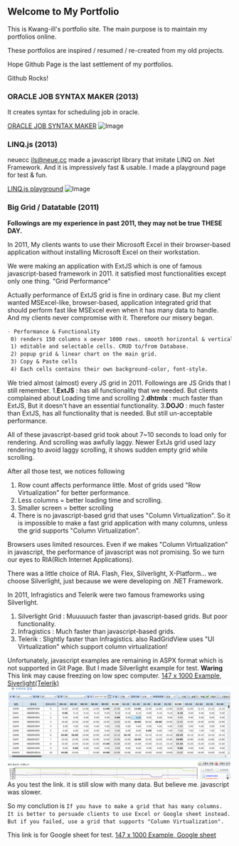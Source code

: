 ## Welcome to My Portfolio

This is Kwang-ill's portfolio site. The main purpose is to maintain my portfolios online.

These portfolios are inspired / resumed / re-created from my old projects.

Hope Github Page is the last settlement of my portfolios.

Github Rocks!





### ORACLE JOB SYNTAX MAKER (2013)

It creates syntax for scheduling job in oracle.

[ORACLE JOB SYNTAX MAKER](/portfolios/syntax_maker1.0/syntax_maker.html)
![Image](/portfolios/img/SyntaxMaker_thumb01.png)





### LINQ.js (2013)

neuecc <ils@neue.cc> made a javascript library that imitate LINQ on .Net Framework.
And it is impressively fast & usable. I made a playground page for test & fun.

[LINQ.js playground](/portfolios/linq_js_test/linq_js_test.html)
![Image](/portfolios/img/LINQJS_thumb01.png)





### Big Grid / Datatable (2011)

**Followings are my experience in past 2011, they may not be true THESE DAY.**

In 2011, My clients wants to use their Microsoft Excel in their browser-based application without installing Microsoft Excel on their workstation.

We were making an application with ExtJS which is one of famous javascript-based framework in 2011. it satisfied most functionalities except only one thing. "Grid Performance"

Actually performance of ExtJS grid is fine in ordinary case. But my client wanted MSExcel-like, browser-based, application integrated grid that should perform fast like MSExcel even when it has many data to handle. And my clients never compromise with it. Therefore our misery began.

```markdown
- Performance & Functionality
 0) renders 150 columns x oever 1000 rows. smooth horizontal & vertical scrolls.
 1) editable and selectable cells. CRUD to/from Database.
 2) popup grid & linear chart on the main grid.
 3) Copy & Paste cells
 4) Each cells contains their own background-color, font-style.
```

We tried almost (almost) every JS grid in 2011. Followings are JS Grids that I still remember.
1.**ExtJS** : has all functionality that we needed. But clients complained about Loading time and scrolling
2.**dhtmlx** : much faster than ExtJS, But it doesn't have an essential functionality.
3.**DOJO** : much faster than ExtJS, has all functionality that is needed. But still un-acceptable performance.
 
All of these javascript-based grid took about 7~10 seconds to load only for rendering. And scrolling was awfully laggy. Newer ExtJs grid used lazy rendering to avoid laggy scrolling, it shows sudden empty grid while scrolling. 

After all those test, we notices following
1. Row count affects performance little. Most of grids used "Row Virtualization" for better performance.
2. Less columns = better loading time and scrolling.
3. Smaller screen = better scrolling
4. There is no javascript-based grid that uses "Column Virtualization". So it is impossible to make a fast grid application with many columns, unless the grid supports "Column Virtualization". 

Browsers uses limited resources. Even if we makes "Column Virtualization" in javascript, the performance of javascript was not promising. So we turn our eyes to RIA(Rich Internet Applications). 

There was a little choice of RIA. Flash, Flex, Silverlight, X-Platform... we choose Silverlight, just because we were developing on .NET Framework.


In 2011, Infragistics and Telerik were two famous frameworks using Silverlight.
1. Silverlight Grid : Muuuuuch faster than javascript-based grids. But poor functionality.
2. Infragistics : Much faster than javascript-based grids.
3. Telerik : Slightly faster than Infragistics. also RadGridView uses "UI Virtualization" which support column virtualization! 

Unfortunately, javascript examples are remaining in ASPX format which is not supported in Git Page.
But I made Silverlight example for test. **Waring** This link may cause freezing on low spec computer.
[147 x 1000 Example, Siverlight(Telerik)](/HDIMS_portfolio/WebApplication1/HDIMSAPPTestPage.html)
![Image](/img/HDIMS_thumb01.png)
As you test the link. it is still slow with many data. But believe me. javascript was slower. 

So my conclution is 
`If you have to make a grid that has many columns. It is better to persuade clients to use Excel or Google sheet instead.
But if you failed, use a grid that supports "Column Virtualization".`


This link is for Google sheet for test.
[147 x 1000 Example, Google sheet](https://docs.google.com/spreadsheets/d/1sQnBhdMUh2IRDMYgWctAuk3ovoTtXcMirNiB075OEiU/edit?usp=sharing)
